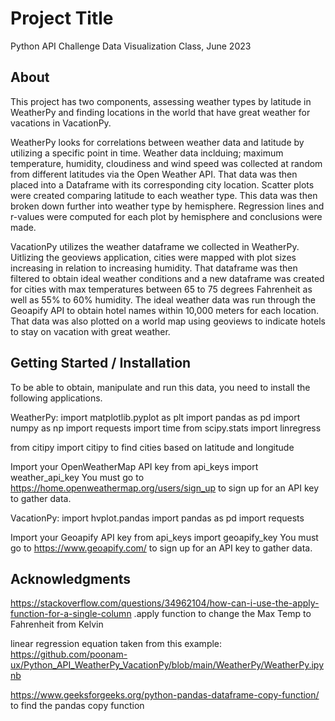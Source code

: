 # Project Title
Python API Challenge
Data Visualization Class, June 2023


## About
This project has two components, assessing weather types by latitude in WeatherPy and finding locations in the world that have great weather for vacations in VacationPy.

WeatherPy looks for correlations between weather data and latitude by utilizing a specific point in time. Weather data inclduing; maximum temperature, humidity, cloudiness and wind speed was collected at random from different latitudes via the Open Weather API. That data was then placed into a Dataframe with its corresponding city location. Scatter plots were created comparing latitude to each weather type. This data was then broken down further into weather type by hemisphere. Regression lines and r-values were computed for each plot by hemisphere and conclusions were made. 

VacationPy utilizes the weather dataframe we collected in WeatherPy. Uitlizing the geoviews application, cities were mapped with plot sizes increasing in relation to increasing humidity. That dataframe was then filtered to obtain ideal weather conditions and a new dataframe was created for cities with max temperatures between 65 to 75 degrees Fahrenheit as well as 55% to 60% humidity. The ideal weather data was run through the Geoapify API to obtain hotel names within 10,000 meters for each location. That data was also plotted on a world map using geoviews to indicate hotels to stay on vacation with great weather. 


## Getting Started / Installation
To be able to obtain, manipulate and run this data, you need to install the following applications.

WeatherPy:
import matplotlib.pyplot as plt
import pandas as pd
import numpy as np
import requests
import time
from scipy.stats import linregress

from citipy import citipy
to find cities based on latitude and longitude

Import your OpenWeatherMap API key
from api_keys import weather_api_key
You must go to https://home.openweathermap.org/users/sign_up to sign up for an API key to gather data.


VacationPy:
import hvplot.pandas
import pandas as pd
import requests

Import your Geoapify API key
from api_keys import geoapify_key
You must go to https://www.geoapify.com/ to sign up for an API key to gather data. 


## Acknowledgments
https://stackoverflow.com/questions/34962104/how-can-i-use-the-apply-function-for-a-single-column
.apply function to change the Max Temp to Fahrenheit from Kelvin

linear regression equation taken from this example:
https://github.com/poonam-ux/Python_API_WeatherPy_VacationPy/blob/main/WeatherPy/WeatherPy.ipynb

https://www.geeksforgeeks.org/python-pandas-dataframe-copy-function/
to find the pandas copy function
